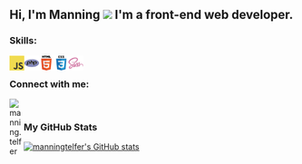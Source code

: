 ## Hi, I'm Manning ![](https://user-images.githubusercontent.com/18350557/176309783-0785949b-9127-417c-8b55-ab5a4333674e.gif) I'm a front-end web developer.

### Skills:


[<img align="left" alt="JavaScript" width="26px" src="https://raw.githubusercontent.com/github/explore/80688e429a7d4ef2fca1e82350fe8e3517d3494d/topics/javascript/javascript.png" />][webjs]
[<img align="left" alt="PHP" width="26px" src="https://raw.githubusercontent.com/github/explore/ccc16358ac4530c6a69b1b80c7223cd2744dea83/topics/php/php.png" />][webphp]
[<img align="left" alt="HTML5" width="26px" src="https://raw.githubusercontent.com/github/explore/80688e429a7d4ef2fca1e82350fe8e3517d3494d/topics/html/html.png" />][webhtml]
[<img align="left" alt="CSS3" width="26px" src="https://raw.githubusercontent.com/github/explore/80688e429a7d4ef2fca1e82350fe8e3517d3494d/topics/css/css.png" />][webcss]
[<img align="left" alt="Sass" width="26px" src="https://raw.githubusercontent.com/github/explore/80688e429a7d4ef2fca1e82350fe8e3517d3494d/topics/sass/sass.png" />][websass]
<br />

### Connect with me:

[<img align="left" alt="manning.telfer" width="25px" src="https://raw.githubusercontent.com/danielcranney/readme-generator/main/public/icons/socials/linkedin.svg" />][linkedin]
<br />

### My GitHub Stats
<a href="http://www.github.com/manningtelfer"><img src="https://github-readme-stats.vercel.app/api?username=manningtelfer&show_icons=true&hide=stars,&count_private=true&title_color=3382ed&text_color=ffffff&icon_color=64748b&bg_color=0f172a&hide_border=true&show_icons=true" alt="manningtelfer's GitHub stats" /></a>

<br />
<br />

[MHIA Insurance]: https://github.com/MHIA-Insurance
[linkedin]: https://linkedin.com/in/manningtelfer/
[github]: https://github.com/manningtelfer
[webvscode]: https://code.visualstudio.com/
[webhtml]: https://en.wikipedia.org/wiki/HTML5
[webcss]: https://en.wikipedia.org/wiki/CSS
[websass]: https://sass-lang.com/
[webjs]: https://en.wikipedia.org/wiki/JavaScript
[webphp]: https://www.php.net/
